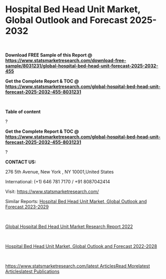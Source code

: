 <h1>Hospital Bed Head Unit Market, Global Outlook and Forecast 2025-2032</h1><br/><p><strong>Download FREE Sample of this Report @ <a href="https://www.statsmarketresearch.com/download-free-sample/8031231/global-hospital-bed-head-unit-forecast-2025-2032-455">https://www.statsmarketresearch.com/download-free-sample/8031231/global-hospital-bed-head-unit-forecast-2025-2032-455</a></strong></p>
 
 
 
 <div><b>Get the Complete Report & TOC @ <a href="https://www.statsmarketresearch.com/global-hospital-bed-head-unit-forecast-2025-2032-455-8031231">https://www.statsmarketresearch.com/global-hospital-bed-head-unit-forecast-2025-2032-455-8031231</a></b></div>
 
 
 
 <p><br />
 
 <b>Table of content</b></p>
 
 
 
 <p>? </p>
 
 
 
 <div><b>Get the Complete Report & TOC @ <a href="https://www.statsmarketresearch.com/global-hospital-bed-head-unit-forecast-2025-2032-455-8031231">https://www.statsmarketresearch.com/global-hospital-bed-head-unit-forecast-2025-2032-455-8031231</a></b></div>
 
 
 
 <p>? </p>
 
 
 
 <p><b>CONTACT US:</b><br />
 
 276 5th Avenue, New York , NY 10001,United States<br />
 
 International: (+1) 646 781 7170 / +91 8087042414<br />
 
 Visit: <a href="https://www.statsmarketresearch.com/">https://www.statsmarketresearch.com/</a><br />
 
 Similar Reports: <a href="https://www.statsmarketresearch.com/global-hospital-bed-head-unit-forecast-2025-2032-455-8031231">Hospital Bed Head Unit Market, Global Outlook and Forecast 2023-2029</a><br />
 
 <br />
 
 <a href="https://www.statsmarketresearch.com/global-hospital-bed-head-unit-forecast-2025-2032-455-8031231">Global Hospital Bed Head Unit Market Research Report 2022</a><br />
 
 <br />
 
 <a href="https://www.statsmarketresearch.com/global-hospital-bed-head-unit-forecast-2025-2032-455-8031231">Hospital Bed Head Unit Market, Global Outlook and Forecast 2022-2028</a><br />
 
 <br />
 
 <a href="https://gyeongbokgung.com">https://www.statsmarketresearch.com/</a><a href="https://hallyeomaritime.com">latest Articles</a><a href="https://jingwansa.com">Read More</a><a href="https://nguoiviet.jp/">latest Articles</a><a href="https://www.intelmarketresearch.com/">latest Publications</a></p>